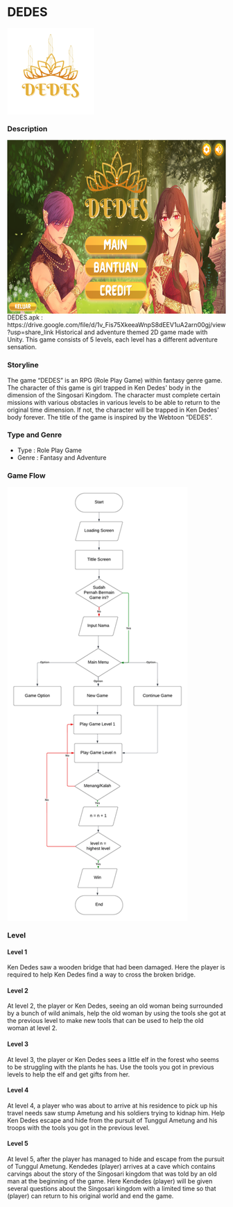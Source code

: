 # DEDES
<img src="https://github.com/lsawfa/DEDES---2D-Game/blob/main/Assets/Bahan/Logo%20Game%20Sementara%20(Kalau%20mau%20diganti,%20ganti%20aja).png?raw=true" height="200rm" align="middle">

### Description
<img src="https://github.com/lsawfa/DEDES---2D-Game/blob/main/Assets/Bahan/INTERFACE%20GDD%20DEDES%20FIX.png?raw=true" height="400rm" align="middle">
DEDES.apk : https://drive.google.com/file/d/1v_Fis75XkeeaWnpS8dEEV1uA2arn00gj/view?usp=share_link
Historical and adventure themed 2D game made with Unity. This game consists of 5 levels, each level has a different adventure sensation.

### Storyline
The game “DEDES” is an RPG (Role Play Game) within fantasy genre game. The character of this game is girl trapped in Ken Dedes' body in the dimension of the Singosari Kingdom. The character must complete certain missions with various obstacles in various levels to be able to return to the original time dimension. If not, the character will be trapped in Ken Dedes' body forever. The title of the game is inspired by the Webtoon “DEDES”.

### Type and Genre
- Type  : Role Play Game
- Genre : Fantasy and Adventure

### Game Flow
<picture>
  <source media="(prefers-color-scheme: dark)" srcset="https://github.com/lsawfa/DEDES---2D-Game/blob/main/Assets/Bahan/Flow%20Chart.png?raw=true" height="1000rm" align="middle">
  <source media="(prefers-color-scheme: light)" srcset="https://github.com/lsawfa/DEDES---2D-Game/blob/main/Assets/Bahan/Blank%20diagram.png?raw=true" height="1000rm" align="middle">
  <img alt="Shows an illustrated sun in light mode and a moon with stars in dark mode." src="https://github.com/lsawfa/DEDES---2D-Game/blob/main/Assets/Bahan/Blank%20diagram.png?raw=true" height="1000rm" align="middle">
</picture>

### Level
#### Level 1
Ken Dedes saw a wooden bridge that had been damaged. Here the player is required to help Ken Dedes find a way to cross the broken bridge.
#### Level 2
At level 2, the player or Ken Dedes, seeing an old woman being surrounded by a bunch of wild animals, help the old woman by using the tools she got at the previous level to make new tools that can be used to help the old woman at level 2.
#### Level 3
At level 3, the player or Ken Dedes sees a little elf in the forest who seems to be struggling with the plants he has. Use the tools you got in previous levels to help the elf and get gifts from her.
#### Level 4
At level 4, a player who was about to arrive at his residence to pick up his travel needs saw stump Ametung and his soldiers trying to kidnap him. Help Ken Dedes escape and hide from the pursuit of Tunggul Ametung and his troops with the tools you got in the previous level.
#### Level 5
At level 5, after the player has managed to hide and escape from the pursuit of Tunggul Ametung. Kendedes (player) arrives at a cave which contains carvings about the story of the Singosari kingdom that was told by an old man at the beginning of the game. Here Kendedes (player) will be given several questions about the Singosari kingdom with a limited time so that (player) can return to his original world and end the game.
